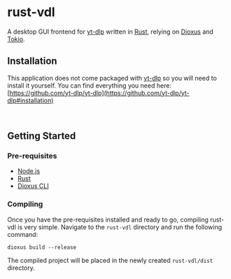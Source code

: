 # rust-vdl

 A desktop GUI frontend for [yt-dlp](https://github.com/yt-dlp/yt-dlp) written
 in [Rust](https://www.rust-lang.org/), relying on [Dioxus](https://dioxuslabs.com/) and [Tokio](https://tokio.rs/).

## Installation

This application does not come packaged with [yt-dlp](https://github.com/yt-dlp/yt-dlp) so you will need to install it yourself. You can find everything you need here: [https://github.com/yt-dlp/yt-dlp](https://github.com/yt-dlp/yt-dlp#installation)

&nbsp;

## Getting Started

### Pre-requisites

- [Node.js](https://nodejs.org/)
- [Rust](https://www.rust-lang.org/)
- [Dioxus CLI](https://github.com/DioxusLabs/cli)

### Compiling

Once you have the pre-requisites installed and ready to go, compiling rust-vdl is very simple. Navigate to the `rust-vdl` directory and run the following command:

```
dioxus build --release
```

The compiled project will be placed in the newly created `rust-vdl/dist` directory.
